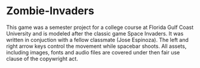 # Zombie-Invaders
This game was a semester project for a college course at Florida Gulf Coast University and is modeled after the classic game Space Invaders. It was written in conjuction with a fellow classmate (Jose Espinoza). The left and right arrow keys control the movement while spacebar shoots. All assets, including images, fonts and audio files are covered under then fair use clause of the copywright act.
